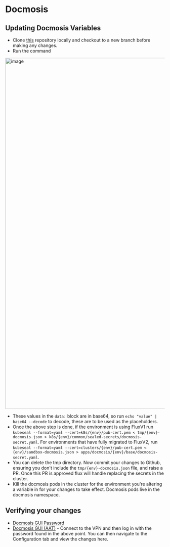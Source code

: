 # Docmosis

## Updating Docmosis Variables

- Clone [this](https://github.com/hmcts/cnp-flux-config) repository locally and checkout to a new branch before making any changes.
- Run the command 


<img width="1111" alt="image" src="https://user-images.githubusercontent.com/47995122/153570220-84880e5e-419d-4244-9bdb-28023efb5bc7.png">

- These values in the `data:` block are in base64, so run `echo "value" | base64 --decode` to decode, these are to be used as the placeholders.
- Once the above step is done, if the environment is using FluxV1 run `kubeseal --format=yaml --cert=k8s/{env}/pub-cert.pem < tmp/{env}-docmosis.json > k8s/{env}/common/sealed-secrets/docmosis-secret.yaml`. For environments that have fully migrated to FluxV2, run `kubeseal --format=yaml --cert=clusters/{env}/pub-cert.pem < {env}/sandbox-docmosis.json > apps/docmosis/{env}/base/docmosis-secret.yaml`.
- You can delete the tmp directory. Now commit your changes to Github, ensuring you don't include the `tmp/{env}-docmosis.json` file, and raise a PR. Once this PR is approved flux will handle replacing the secrets in the cluster.
- Kill the docmosis pods in the cluster for the environment you're altering a variable in for your changes to take effect. Docmosis pods live in the docmosis namespace.

## Verifying your changes
- [Docmosis GUI Password](https://portal.azure.com/#@HMCTS.NET/asset/Microsoft_Azure_KeyVault/Secret/https://docmosisdevkv.vault.azure.net/secrets/docmosis-admin-key) 
- [Docmosis GUI (AAT)](https://docmosis.aat.platform.hmcts.net/tornado.html) - Connect to the VPN and then log in with the password found in the above point. You can then navigate to the Configuration tab and view the changes here.
